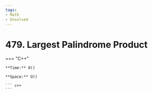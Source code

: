 ```yaml
---
tags:
- Math
- Unsolved
---
```



# 479. Largest Palindrome Product

=== "C++"

    **Time:** O()

    **Space:** O()

    ``` c++
    ```